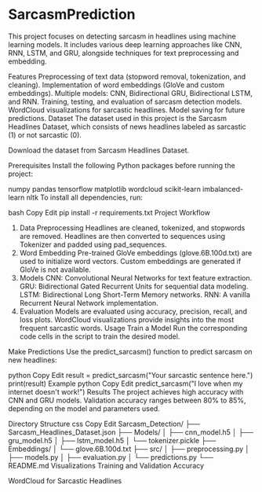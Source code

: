 # SarcasmPrediction

This project focuses on detecting sarcasm in headlines using machine learning models. It includes various deep learning approaches like CNN, RNN, LSTM, and GRU, alongside techniques for text preprocessing and embedding.

Features
Preprocessing of text data (stopword removal, tokenization, and cleaning).
Implementation of word embeddings (GloVe and custom embeddings).
Multiple models: CNN, Bidirectional GRU, Bidirectional LSTM, and RNN.
Training, testing, and evaluation of sarcasm detection models.
WordCloud visualizations for sarcastic headlines.
Model saving for future predictions.
Dataset
The dataset used in this project is the Sarcasm Headlines Dataset, which consists of news headlines labeled as sarcastic (1) or not sarcastic (0).

Download the dataset from Sarcasm Headlines Dataset.

Prerequisites
Install the following Python packages before running the project:

numpy
pandas
tensorflow
matplotlib
wordcloud
scikit-learn
imbalanced-learn
nltk
To install all dependencies, run:

bash
Copy
Edit
pip install -r requirements.txt
Project Workflow
1. Data Preprocessing
Headlines are cleaned, tokenized, and stopwords are removed.
Headlines are then converted to sequences using Tokenizer and padded using pad_sequences.
2. Word Embedding
Pre-trained GloVe embeddings (glove.6B.100d.txt) are used to initialize word vectors.
Custom embeddings are generated if GloVe is not available.
3. Models
CNN: Convolutional Neural Networks for text feature extraction.
GRU: Bidirectional Gated Recurrent Units for sequential data modeling.
LSTM: Bidirectional Long Short-Term Memory networks.
RNN: A vanilla Recurrent Neural Network implementation.
4. Evaluation
Models are evaluated using accuracy, precision, recall, and loss plots.
WordCloud visualizations provide insights into the most frequent sarcastic words.
Usage
Train a Model
Run the corresponding code cells in the script to train the desired model.

Make Predictions
Use the predict_sarcasm() function to predict sarcasm on new headlines:

python
Copy
Edit
result = predict_sarcasm("Your sarcastic sentence here.")
print(result)
Example
python
Copy
Edit
predict_sarcasm("I love when my internet doesn't work!")
Results
The project achieves high accuracy with CNN and GRU models. Validation accuracy ranges between 80% to 85%, depending on the model and parameters used.

Directory Structure
css
Copy
Edit
Sarcasm_Detection/
├── Sarcasm_Headlines_Dataset.json
├── Models/
│   ├── cnn_model.h5
│   ├── gru_model.h5
│   ├── lstm_model.h5
│   └── tokenizer.pickle
├── Embeddings/
│   └── glove.6B.100d.txt
├── src/
│   ├── preprocessing.py
│   ├── models.py
│   ├── evaluation.py
│   └── predictions.py
└── README.md
Visualizations
Training and Validation Accuracy


WordCloud for Sarcastic Headlines
